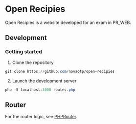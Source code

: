 # Open Recipies

Open Recipies is a website developed for an exam in PR_WEB.

## Development

### Getting started

1. Clone the repository

  ```ps1
  git clone https://github.com/novaotp/open-recipies
  ```

2. Launch the development server

  ```ps1
  php -S localhost:3000 routes.php
  ```

## Router

For the router logic, see [PHPRouter](https://phprouter.com/).
